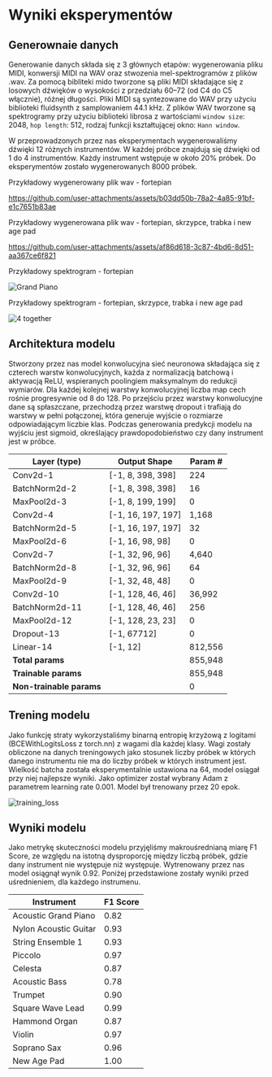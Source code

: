 # Wyniki eksperymentów
## Generownaie danych
Generowanie danych składa się z 3 głównych etapów: wygenerowania pliku MIDI, konwersji MIDI na WAV oraz stwozenia mel-spektrogramów z plików .wav. 
Za pomocą bibliteki mido tworzone są pliki MIDI składające się z losowych dźwięków o wysokości z przedziału 60–72 (od C4 do C5 włącznie), różnej długości.
Pliki MIDI są syntezowane do WAV przy użyciu biblioteki fluidsynth z samplowaniem 44.1 kHz.
Z plików WAV tworzone są spektrogramy przy użyciu biblioteki librosa z wartościami `window size`: 2048, `hop length`: 512, rodzaj funkcji kształtującej okno: `Hann window`.

W przeprowadzonych przez nas eksperymentach wygenerowaliśmy dźwięki 12 różnych instrumentów. W każdej próbce znajdują się dźwięki od 1 do 4 instrumentów.
Każdy instrument wstępuje w około 20% próbek. Do eksperymentów zostało wygenerowanych 8000 próbek.

Przykładowy wygenerowany plik wav - fortepian


https://github.com/user-attachments/assets/b03dd50b-78a2-4a85-91bf-e1c7651b83ae

Przykładowy wygenerowana plik wav - fortepian, skrzypce, trabka i new age pad


https://github.com/user-attachments/assets/af86d618-3c87-4bd6-8d51-aa367ce6f821

Przykładowy spektrogram - fortepian

![Grand Piano](https://github.com/user-attachments/assets/3b222643-3888-43b9-870c-5e747814415d)

Przykładowy spektrogram - fortepian, skrzypce, trabka i new age pad

![4 together](https://github.com/user-attachments/assets/54a76c72-9c99-43d4-bacd-7b9bdc9d6a75)

## Architektura modelu

Stworzony przez nas model konwolucyjna sieć neuronowa składająca się z czterech warstw konwolucyjnych, każda z normalizacją batchową i aktywacją ReLU, wspieranych poolingiem maksymalnym do redukcji wymiarów. Dla każdej kolejnej warstwy konwolucyjnej liczba map cech rośnie progresywnie od 8 do 128. Po przejściu przez warstwy konwolucyjne dane są spłaszczane, przechodzą przez warstwę dropout i trafiają do warstwy w pełni połączonej, która generuje wyjście o rozmiarze odpowiadającym liczbie klas. Podczas generowania predykcji modelu na wyjściu jest sigmoid, określający prawdopodobieństwo czy dany instrument jest w próbce.

| Layer (type)      | Output Shape          | Param #   |
|-------------------|-----------------------|-----------|
| Conv2d-1          | [-1, 8, 398, 398]    | 224       |
| BatchNorm2d-2     | [-1, 8, 398, 398]    | 16        |
| MaxPool2d-3       | [-1, 8, 199, 199]    | 0         |
| Conv2d-4          | [-1, 16, 197, 197]   | 1,168     |
| BatchNorm2d-5     | [-1, 16, 197, 197]   | 32        |
| MaxPool2d-6       | [-1, 16, 98, 98]     | 0         |
| Conv2d-7          | [-1, 32, 96, 96]     | 4,640     |
| BatchNorm2d-8     | [-1, 32, 96, 96]     | 64        |
| MaxPool2d-9       | [-1, 32, 48, 48]     | 0         |
| Conv2d-10         | [-1, 128, 46, 46]    | 36,992    |
| BatchNorm2d-11    | [-1, 128, 46, 46]    | 256       |
| MaxPool2d-12      | [-1, 128, 23, 23]    | 0         |
| Dropout-13        | [-1, 67712]          | 0         |
| Linear-14         | [-1, 12]             | 812,556   |
| **Total params** |                       | 855,948   |
| **Trainable params** |                    | 855,948   |
| **Non-trainable params** |               | 0         |

## Trening modelu

Jako funkcję straty wykorzystaliśmy binarną entropię krzyżową z logitami (BCEWithLogitsLoss z torch.nn) z wagami dla każdej klasy. Wagi zostały obliczone na danych treningowych jako stosunek liczby próbek w których danego instrumentu nie ma do liczby próbek w których instrument jest.
Wielkość batcha została eksperymentalnie ustawiona na 64, model osiągał przy niej najlepsze wyniki. Jako optimizer został wybrany Adam z parametrem learning rate 0.001. Model był trenowany przez 20 epok. 

![training_loss](https://github.com/user-attachments/assets/875a24a0-733b-4039-a309-7fad8184e543)


## Wyniki modelu
Jako metrykę skuteczności modelu przyjęliśmy makrouśrednianą miarę F1 Score, ze względu na istotną dysproporcję między liczbą próbek, gdzie dany instrument nie występuje niż występuje. Wytrenowany przez nas model osiągnął wynik 0.92. Poniżej przedstawione zostały wyniki przed uśrednieniem, dla każdego instrumenu.

| Instrument              | F1 Score |
|-------------------------|----------|
| Acoustic Grand Piano    | 0.82     |
| Nylon Acoustic Guitar   | 0.93     |
| String Ensemble 1       | 0.93     |
| Piccolo                 | 0.97     |
| Celesta                 | 0.87     |
| Acoustic Bass           | 0.78     |
| Trumpet                 | 0.90     |
| Square Wave Lead        | 0.99     |
| Hammond Organ           | 0.87     |
| Violin                  | 0.97     |
| Soprano Sax             | 0.96     |
| New Age Pad             | 1.00     |
